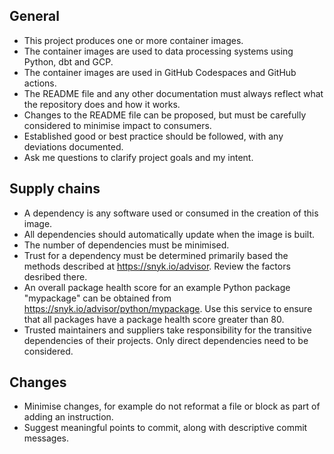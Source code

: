 ## General

- This project produces one or more container images.
- The container images are used to data processing systems using Python, dbt and GCP.
- The container images are used in GitHub Codespaces and GitHub actions.
- The README file and any other documentation must always reflect what the repository does and how it works.
- Changes to the README file can be proposed, but must be carefully considered to minimise impact to consumers.
- Established good or best practice should be followed, with any deviations documented.
- Ask me questions to clarify project goals and my intent.

## Supply chains

- A dependency is any software used or consumed in the creation of this image.
- All dependencies should automatically update when the image is built.
- The number of dependencies must be minimised.
- Trust for a dependency must be determined primarily based the methods described at https://snyk.io/advisor. Review the factors desribed there.
- An overall package health score for an example Python package "mypackage" can be obtained from https://snyk.io/advisor/python/mypackage. Use this service to ensure that all packages have a package health score greater than 80.
- Trusted maintainers and suppliers take responsibility for the transitive dependencies of their projects. Only direct dependencies need to be considered.

## Changes

- Minimise changes, for example do not reformat a file or block as part of adding an instruction.
- Suggest meaningful points to commit, along with descriptive commit messages.